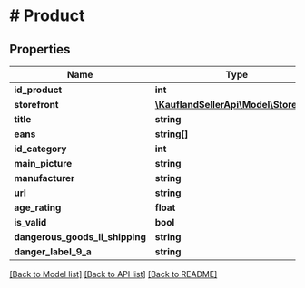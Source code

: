 # # Product

## Properties

Name | Type | Description | Notes
------------ | ------------- | ------------- | -------------
**id_product** | **int** |  |
**storefront** | [**\KauflandSellerApi\Model\Storefront**](Storefront.md) |  |
**title** | **string** |  |
**eans** | **string[]** |  |
**id_category** | **int** |  |
**main_picture** | **string** |  |
**manufacturer** | **string** |  |
**url** | **string** |  |
**age_rating** | **float** |  |
**is_valid** | **bool** |  |
**dangerous_goods_li_shipping** | **string** |  |
**danger_label_9_a** | **string** |  |

[[Back to Model list]](../../README.md#models) [[Back to API list]](../../README.md#endpoints) [[Back to README]](../../README.md)
